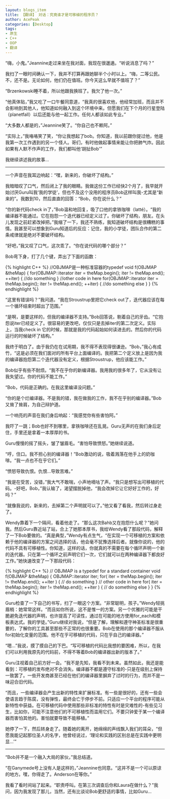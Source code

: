 ```yaml
---
layout: blogs_item
title: 【翻译】 对话：究竟谁才是可移植的程序员？
author: AcePeak
categories: [Desktop]
tags: 
- 原生
- C++
- OOP
- 翻译
---
```



“嗨，小鬼。”Jeannine走过来坐在我对面，我现在很邋遢。“听说消息了吗？”

我扫了一眼时间确认一下，我并不打算再跟她聊半个小时以上。“嗨，二等公民。不，还不是。无论如何，他们仍在值班。你今天这么早就不值班了？”

“Brzenkowski睡不着，所以他跟我换班了。我欠了他一次。”

“他真体贴，”我又吃了一口午餐同意道，“我真的很喜欢他，他经常加班，而且并不会影响到其他人，他知道如何融入到这个环境中来。但愿我们在下个月的行星登陆（planetfall）以后还能与他一起工作。任何人都该如此专业。”

“大多数人都是的，”Jeannine笑了。“你自己也不赖阿。”

“实际上，”我咯咯笑了笑，“你让我想起了bob。你知道，我以前跟你提过他，他是我第一次工作遇到的另一个怪人。哥们，有时他做起事情来能让你把肺气炸。因此如果有人默不作声的工作，我们都叫他‘胡扯Bob'”

我继续讲述我的故事...

---------------------------------------------

一个声音在我耳边响起：“嘿，新来的，你破坏了结构。”

我暗暗叹了口气，然后闭上了我的眼睛。我做这份工作已经快2个月了，我早就开始讨厌Guru叫我‘我的学徒’，但也不及这个没用的程序员Bob这样叫我-尤其是“新来的”。我数到10，然后直直的回答：“Bob，你在说什么？”

“你的新代码check in了，”Bob温和地回复，吸了口他的拿铁咖啡（latté）。“我的编译器不能通过。它在抱怨一个迭代器已经定义过了。你破坏了结构，朋友。在头儿发现之前赶紧改掉把。”我缩了一下，我还不熟练，我知道破坏结构是很糟糕的事情。我甚至可以想象到Guru知道后的反应：记住，我的小学徒，团队合作的第二条戒律就是绝对不要破坏结构。

“好吧，”我又叹了口气，这次乖了。“你在说代码的哪个部分？”

Bob弯下身，打了几个键，弄出了下面的函数：


{% highlight C++ %}
//OBJMAP是一种标准容器的typedef
void f(OBJMAP &theMap)
{
 for(OBJMAP::iterator iter = theMap.begin();
     iter != theMap.end();
     ++iter)
 {
 //do something
 }
 //other code in here
 for(OBJMAP::iterator iter = theMap.begin();
     iter != theMap.end();
     ++iter)
 {
 //do something else
 }
}
{% endhighlight %}


“这里有错误吗？”我问道。“我在Stroustrup里把它check out了，迭代器应该在每一个循环结束时超出了范围。”

“是啊，是要这样的，但我的编译器不支持。”Bob回答说，剔着自己的牙齿。“它抱怨说iter已经定义了。很容易的更改吧，仅仅只是去掉iter的第二次定义。实际上，当我check in 它的时候，那就是我的代码起始如何读进去的。然后你的代码运行的时候破坏了结构。”

我终于明白了。由于我仍在在试用期，我不得不表现得很谦逊。“Bob，”我心有成竹，“这是必须在我们面对的所有平台上面编译的。我把第二个定义放上是因为我的编译器抱怨第二个迭代器没有定义，根据Stroustrup，他应该能工作。”

Bob似乎有些不耐烦。“我不在乎你的新编译器。我用我的很多年了，它从没有让我失望过。你的代码不能工作。”

“Bob，代码是正确的。在我这里编译没问题。”

“你的是个烂编译器。不是我的错，我在做我的工作，我不在乎别的编译器。”Bob又耸了耸肩，为自己辩护道。

一个响亮的声音在我们身后响起：“我感觉你有些害怕阿。”

我吓了一跳；Bob也好不到哪里，拿铁咖啡还在乱晃。Guru无声的在我们身后定住，手里还是拿着一本厚厚的书。

Guru慢慢的摇了摇头，皱了皱眉毛。“害怕导致愤怒。”她继续说道。

“哼，住口。我不担心别的编译器！”Bob激动的说，吸着溅落在他手上的奶咖啡。“我一点也不在乎它们。”

“愤怒导致仇恨。仇恨...导致苦难。”

“我是在受苦，没错，”我大气不敢喘，小声地嘀咕了声。“我只是想写出可移植的代码。-好吧，Bob，”我认输了，渴望摆脱掉他，“我会改掉它让它好好工作的，好吗？”

“就像我说的，新来的，去掉第二个声明就可以了。”他又看了看我，然后转过身走了。

Wendy靠着下一个隔间，看着他走了。“那么这次Bahb又在抱怨什么呢？”她问我。然后Guru靠近站了站，合上了她那本厚书，我给Wendy看了那段代码，解释了一下Bob要做的。“真是典型，”Wendy有点生气，“在实现一个可移植的方案和依赖于他的编译器的方案之间选择的话，他会毫不犹豫选择后者。就像你说的，他的代码不具有可移植性。你知道，这样的话，你就真的不需要在每个循环声明一个新的迭代器。只在第一个循环之前声明它们一次，它们就可以在两种编译器下都良好工作。”她快速改变了一下那段代码：


{% highlight C++ %}
// OBJMAP is a typedef for a standard container
void f(OBJMAP &theMap)
{
    OBJMAP::iterator iter;
    for( iter = theMap.begin();
         iter != theMap.end();
         ++iter ) {
        // do something
    }
    // other code in here
    for( iter = theMap.begin();
         iter != theMap.end();
         ++iter ) {
    // do something else
    }
}
{% endhighlight %}


Guru检查了一下自己的书写，扫了一眼这个方案。“非常聪明，孩子。”Wendy轻挑眉梢：她常常这样。“而且如你所说，这不是惟一的方案。另一个优雅的可能是干脆避免迭代器的声明，也许提高了可读性，通过在可能的地方使用for_each和模板表达式。我的学徒。”Guru继续对我说，“但是了解，理解和遵守神圣标准是很重要的，了解你的工具甚至那些不正常的也很重要。Bob在使用的那个编译器不服从for初始化变量的范围。他不在乎可移植的代码，只在乎自己的编译器。”

“嗯...”我说，摸了摸自己的下巴。“写可移植的代码比我想的要困难，所以，在我们可以利用我原先的代码前，不得不等着Bob的编译器出新的版本了。”

Guru注视着自己前方好一会。“我不是先知，我看不到未来。虽然如此，我还是能看到：可移植的发布绝对不会消失。编译器不都是遵守标准的-只是在级别上保持一致罢了。一些开发商甚至已经在他们的编译器里摒弃了过时的行为，而并不是一味迎合旧代码。

“而且，一些编译器会产生出新的特性来扩展标准。有一些是很好的，还有一些会使语言趋于陈腐，没有弹性，最终会亡于停步不前。只适应一个平台的程序可能从新特性中获益。在可移植代码中使用那些非标准的特性有时是灾难性的-有些见习生，比如你，可能不注意他们的不可移植性而滥用它们。不要只钟爱于某一个编译器而害怕其他的。害怕就要导致不能移植。”

她停了一下，然后转身走了。随着她的离开，她绵绵的声线飘入我们的耳朵，“但愿我能记起那位圣人的名字，他曾经说过，‘理论和实践的区别总是在实践中更明显...’”

-----------------------------------------------------

“Bob并不是一个融入大局的家伙，”我总结道。

“在Ganymede号上没有人是这样的，”Jeannine也同意。“这并不是一个可以原谅的地方。嘿，你得走了。Anderson在等你。”

我看了看时间站了起来。“职责呼叫。在第三次调查后你和Laura在做什么？”我问，因为我发现了那儿，当然，还有比谈论Bob更舒适的事情，比如Guru...
